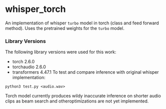 # whisper_torch
An implementation of whisper `turbo` model in torch (class and feed forward method). Uses the pretrained weights for the `turbo` model.

### Library Versions
The following library versions were used for this work:
-    torch                             2.6.0
-    torchaudio                        2.6.0
-    transformers                      4.47.1
To test and compare inference with original whisper implementation:
```
python3 test.py <audio.wav>
```
Torch model currently produces wildy inaccurate inference on shorter audio clips as beam search and otheroptimizations are not yet implemented.
